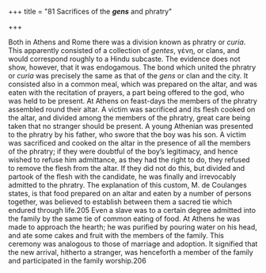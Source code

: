 +++
title = "81 Sacrifices of the ***gens*** and phratry"

+++

Both in Athens and Rome there was a division known as phratry or *curia*. This apparently consisted of a collection of *gentes*, γένη, or clans, and would correspond roughly to a Hindu subcaste. The evidence does not show, however, that it was endogamous. The bond which united the phratry or *curia* was precisely the same as that of the *gens* or clan and the city. It consisted also in a common meal, which was prepared on the altar, and was eaten with the recitation of prayers, a part being offered to the god, who was held to be present. At Athens on feast-days the members of the phratry assembled round their altar. A victim was sacrificed and its flesh cooked on the altar, and divided among the members of the phratry, great care being taken that no stranger should be present. A young Athenian was presented to the phratry by his father, who swore that the boy was his son. A victim was sacrificed and cooked on the altar in the presence of all the members of the phratry; if they were doubtful of the boy’s legitimacy, and hence wished to refuse him admittance, as they had the right to do, they refused to remove the flesh from the altar. If they did not do this, but divided and partook of the flesh with the candidate, he was finally and irrevocably admitted to the phratry. The explanation of this custom, M. de Coulanges states, is that food prepared on an altar and eaten by a number of persons together, was believed to establish between them a sacred tie which endured through life.205 Even a slave was to a certain degree admitted into the family by the same tie of common eating of food. At Athens he was made to approach the hearth; he was purified by pouring water on his head, and ate some cakes and fruit with the members of the family. This ceremony was analogous to those of marriage and adoption. It signified that the new arrival, hitherto a stranger, was henceforth a member of the family and participated in the family worship.206 


